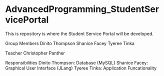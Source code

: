 # AdvancedProgramming_StudentServicePortal
This is repository is where the Student Service Portal will be developed. 

Group Members
Dinito Thompson 
Shanice Facey 
Tyeree Tinka 

Teacher
Christopher Panther

Responsibilities
Dinito Thompson: Database (MySQL)
Shanice Facey: Graphical User Interface (JLang)
Tyeree Tinka: Application Funcationality
